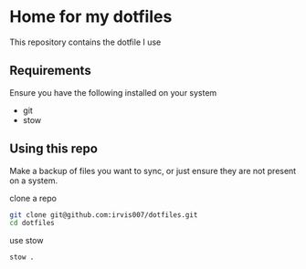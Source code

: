 # Home for my dotfiles

This repository contains the dotfile I use

## Requirements

Ensure you have the following installed on your system

- git
- stow

## Using this repo

Make a backup of files you want to sync, or just ensure they are not present on a system.

clone a repo

```sh
git clone git@github.com:irvis007/dotfiles.git
cd dotfiles
```

use stow

```sh
stow .
```
